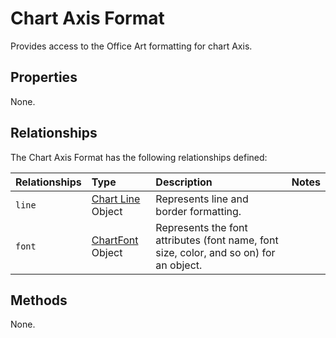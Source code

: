 # Chart Axis Format
Provides access to the Office Art formatting for chart Axis.

## Properties
None.

## Relationships
The Chart Axis Format has the following relationships defined:

| Relationships    | Type    |Description|Notes |
|:-----------------|:--------|:----------|:-----|
| `line`          |[Chart Line](chartLine.md) Object | Represents line and border formatting.
| `font`          |[ChartFont](chartFont.md) Object | Represents the font attributes (font name, font size, color, and so on) for an object. 


## Methods
None.